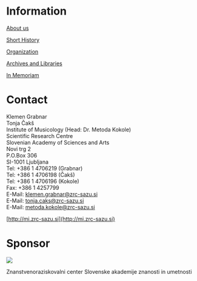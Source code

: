 # Information

[About us](/working-groups/slovenia/home.html)

[Short History](/working-groups/slovenia/history.html)

[Organization](/working-groups/slovenia/organization.html)

[Archives and Libraries](/working-groups/slovenia/archives-libraries.html)

[In Memoriam](/working-groups/slovenia/in-memoriam.html)

# Contact

Klemen Grabnar  
Tonja Čakš  
Institute of Musicology (Head: Dr. Metoda Kokole)  
Scientific Research Centre  
Slovenian Academy of Sciences and Arts  
Novi trg 2  
P.O.Box 306  
SI-1001 Ljubljana  
Tel: +386 1 4706219 (Grabnar)  
Tel: +386 1 4706198 (Čakš)  
Tel: +386 1 4706196 (Kokole)  
Fax: +386 1 4257799  
E-Mail: [klemen.grabnar@zrc-sazu.si](mailto:klemen.grabnar@zrc-sazu.si)  
E-Mail: [tonja.caks@zrc-sazu.si](mailto:tonja.caks@zrc-sazu.si)  
E-Mail: [metoda.kokole@zrc-sazu.si](mailto:metoda.kokolem@zrc-sazu.si)

[http://mi.zrc-sazu.si](http://mi.zrc-sazu.si)

# Sponsor

![](/resources-old-webiste/working-groups-images/csm_Znak_ZRC_6f0b98454b.png)

Znanstvenoraziskovalni center Slovenske akademije znanosti in umetnosti
